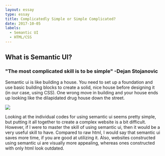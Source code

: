 ```yaml
---
layout: essay
type: essay
title: Complicatedly Simple or Simple Complicated?
date: 2017-10-05
labels:
  - Semantic UI
  - HTML/CSS
---
```


## What is Semantic UI?



### "The most complicated skill is to be simple" -Dejan Stojanovic

Semantic ui is like building a house. You need to set up a foundation and use basic building blocks to create a solid, nice house before designing it (in our case, using CSS). One wrong move in building and your house ends up looking like the dilapidated drug house down the street. 

<img src = "https://mykukun.com/wp-content/uploads/2016/07/BuildingYourHouse-1-1022x767.jpg">

Looking at the individual codes for using semantic ui seems pretty simple, but putting it all together to create a complex website is a bit difficult. However, if I were to master the skill of using semantic ui, then it would be a very useful skill to have. Compared to raw html, I would say that semantic ui saves more time, if you are good at utilizing it. Also, websites constructed using semantic ui are visually more appealing, whereas ones constructed with only html look outdated.
